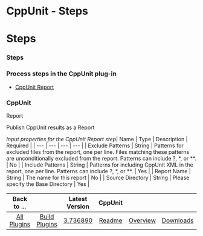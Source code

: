 
CppUnit - Steps
===============

# Steps



### Steps




 



### Process steps in the CppUnit plug-in


* [CppUnit Report](#cppunit_report)




### CppUnit 
Report


Publish CppUnit results as a Report




*Input properties for the CppUnit Report step*| Name | Type | 
Description | Required |
| --- | --- | --- | --- |
| Exclude Patterns | String | Patterns for excluded files from the 
report, one per line. Files matching these patterns are unconditionally excluded from the report. Patterns can include 
?, *, or **.
  | No |
| Include Patterns | String | Patterns for including CppUnit XML in the report, one per line. 
Patterns can include ?, *, or **.
  | Yes |
| Report Name | String | The name for this report | No |
| Source Directory 
| String | Please specify the Base Directory | Yes |





|Back to ...||Latest Version|CppUnit |||
| :---: | :---: | :---: | :---: | :---: | :---: |
|[All Plugins](../../index.md)|[Build Plugins](../README.md)|[3.736890](https://raw.githubusercontent.com/UrbanCode/IBM-UCB-PLUGINS/main/files/CppUnit/CppUnit-3.736890.zip)|[Readme](README.md)|[Overview](overview.md)|[Downloads](downloads.md)|
